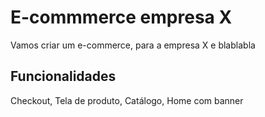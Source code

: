 # E-commmerce empresa X

Vamos criar um e-commerce, para a empresa X e blablabla

## Funcionalidades

Checkout, Tela de produto, Catálogo, Home com banner
